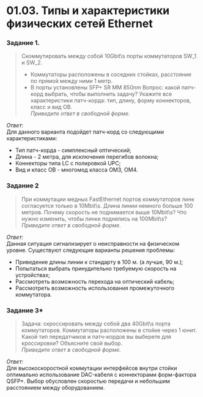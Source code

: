 # 01.03. Типы и характеристики физических сетей Ethernet

### Задание 1.
> Cкоммутировать между собой 10Gbit\s порты коммутаторов SW_1 и SW_2.
> - Коммутаторы расположены в соседних стойках, расстояние по прямой между ними 1 метр.
> - В порты установлены SFP+ SR MM 850nm
> Вопрос: какой патч-корд выбрать, чтобы выполнить задачу? Укажите все характеристики патч-корда: тип, длину, форму коннекторов, класс и вид ОВ.  
> *Приведите ответ в свободной форме.*

*Ответ:*  
Для данного варианта подойдет патч-корд со следующими характеристиками:
- Тип патч-корда - симплексный оптический;
- Длина - 2 метра, для исключения перегибов волокна;
- Коннекторы типа LC с полировкой UPC;
- Вид и класс ОВ - многомод класса OM3, OM4.

### Задание 2
> При коммутации медных FastEthernet портов коммутаторов линк согласуется только в 10Mbit\s. Длина линии немного больше 100 метров.
> Почему скорость не поднимается выше 10Mbit\s? Что нужно изменить, чтобы линки поднялись на 100Mbit\s?  
> *Приведите ответ в свободной форме.*

*Ответ:*  
Данная ситуация сигнализирует о неисправности на физическом уровне. Существуют следующие варианты решения проблемы:
- Приведение длины линии к стандарту в 100 м. (а лучше, 90 м.);
- Попытаться выбрать принудительно требуемую скорость на устройствах;
- Рассмотреть возможность перехода на оптический кабель;
- Рассмотреть возможность использования промежуточного коммутатора.

### Задание 3*
> Задача: скроссировать между собой два 40Gbit\s порта коммутаторов. Коммутаторы расположены в стойке через 1 юнит. Какой тип передатчиков и патч-кордов вы выберете для кроссировки? Объясните свой выбор.  
> *Приведите ответ в свободной форме.*

*Ответ:*  
Для высокоскоростной коммутации интерфейсов внутри стойки оптимально использование DAC-кабеля с коннекторами форм-фактора QSFP+. Выбор обусловлен скоростью передачи и небольшим расстоянием между оборудованием.